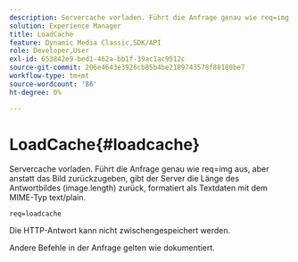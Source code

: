 ```yaml
---
description: Servercache vorladen. Führt die Anfrage genau wie req=img aus, aber anstatt das Bild zurückzugeben, gibt der Server die Länge des Antwortbildes (image.length) zurück, formatiert als Textdaten mit dem MIME-Typ text/plain.
solution: Experience Manager
title: LoadCache
feature: Dynamic Media Classic,SDK/API
role: Developer,User
exl-id: 653842e9-bed1-462a-bb1f-39ac1ac9512c
source-git-commit: 206e4643e3926cb85b4be2189743578f88180be7
workflow-type: tm+mt
source-wordcount: '86'
ht-degree: 0%

---
```


# LoadCache{#loadcache}

Servercache vorladen. Führt die Anfrage genau wie req=img aus, aber anstatt das Bild zurückzugeben, gibt der Server die Länge des Antwortbildes (image.length) zurück, formatiert als Textdaten mit dem MIME-Typ text/plain.

`req=loadcache`

Die HTTP-Antwort kann nicht zwischengespeichert werden.

Andere Befehle in der Anfrage gelten wie dokumentiert.
